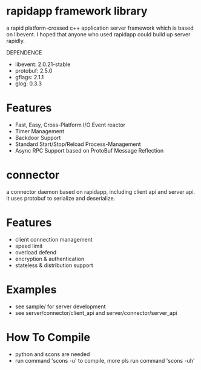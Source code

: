 rapidapp framework library
========

a rapid platform-crossed c++ application server framework which is based on libevent.
I hoped that anyone who used rapidapp could build up server rapidly.

DEPENDENCE
- libevent: 2.0.21-stable
- protobuf: 2.5.0
- gflags:   2.1.1
- glog:     0.3.3


Features
========
- Fast, Easy, Cross-Platform I/O Event reactor
- Timer Management
- Backdoor Support
- Standard Start/Stop/Reload Process-Management
- Async RPC Support based on ProtoBuf Message Reflection


connector
========
a connector daemon based on rapidapp, including client api and server api.
it uses protobuf to serialize and deserialize.

Features
========
- client connection management
- speed limit
- overload defend
- encryption & authentication
- stateless & distribution support

Examples
========
- see sample/ for server development
- see server/connector/client_api and server/connector/server_api

How To Compile
========
- python and scons are needed
- run command 'scons -u' to compile, more pls run command 'scons -uh'
